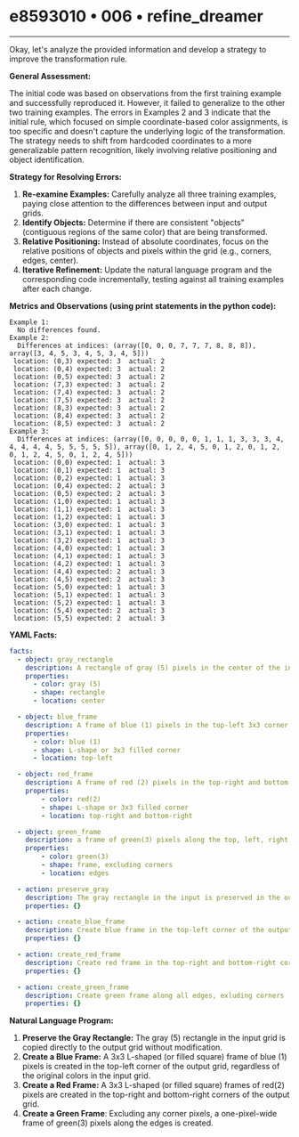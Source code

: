 # e8593010 • 006 • refine_dreamer

---
Okay, let's analyze the provided information and develop a strategy to improve the transformation rule.

**General Assessment:**

The initial code was based on observations from the first training example and successfully reproduced it. However, it failed to generalize to the other two training examples. The errors in Examples 2 and 3 indicate that the initial rule, which focused on simple coordinate-based color assignments, is too specific and doesn't capture the underlying logic of the transformation. The strategy needs to shift from hardcoded coordinates to a more generalizable pattern recognition, likely involving relative positioning and object identification.

**Strategy for Resolving Errors:**

1.  **Re-examine Examples:** Carefully analyze all three training examples, paying close attention to the differences between input and output grids.
2.  **Identify Objects:** Determine if there are consistent "objects" (contiguous regions of the same color) that are being transformed.
3.  **Relative Positioning:** Instead of absolute coordinates, focus on the relative positions of objects and pixels within the grid (e.g., corners, edges, center).
4.  **Iterative Refinement:** Update the natural language program and the corresponding code incrementally, testing against all training examples after each change.

**Metrics and Observations (using print statements in the python code):**

```
Example 1:
  No differences found.
Example 2:
  Differences at indices: (array([0, 0, 0, 7, 7, 7, 8, 8, 8]), array([3, 4, 5, 3, 4, 5, 3, 4, 5]))
 location: (0,3) expected: 3  actual: 2
 location: (0,4) expected: 3  actual: 2
 location: (0,5) expected: 3  actual: 2
 location: (7,3) expected: 3  actual: 2
 location: (7,4) expected: 3  actual: 2
 location: (7,5) expected: 3  actual: 2
 location: (8,3) expected: 3  actual: 2
 location: (8,4) expected: 3  actual: 2
 location: (8,5) expected: 3  actual: 2
Example 3:
  Differences at indices: (array([0, 0, 0, 0, 0, 1, 1, 1, 3, 3, 3, 4, 4, 4, 4, 4, 5, 5, 5, 5, 5]), array([0, 1, 2, 4, 5, 0, 1, 2, 0, 1, 2, 0, 1, 2, 4, 5, 0, 1, 2, 4, 5]))
 location: (0,0) expected: 1  actual: 3
 location: (0,1) expected: 1  actual: 3
 location: (0,2) expected: 1  actual: 3
 location: (0,4) expected: 2  actual: 3
 location: (0,5) expected: 2  actual: 3
 location: (1,0) expected: 1  actual: 3
 location: (1,1) expected: 1  actual: 3
 location: (1,2) expected: 1  actual: 3
 location: (3,0) expected: 1  actual: 3
 location: (3,1) expected: 1  actual: 3
 location: (3,2) expected: 1  actual: 3
 location: (4,0) expected: 1  actual: 3
 location: (4,1) expected: 1  actual: 3
 location: (4,2) expected: 1  actual: 3
 location: (4,4) expected: 2  actual: 3
 location: (4,5) expected: 2  actual: 3
 location: (5,0) expected: 1  actual: 3
 location: (5,1) expected: 1  actual: 3
 location: (5,2) expected: 1  actual: 3
 location: (5,4) expected: 2  actual: 3
 location: (5,5) expected: 2  actual: 3
```

**YAML Facts:**

```yaml
facts:
  - object: gray_rectangle
    description: A rectangle of gray (5) pixels in the center of the input grid.
    properties:
      - color: gray (5)
      - shape: rectangle
      - location: center

  - object: blue_frame
    description: A frame of blue (1) pixels in the top-left 3x3 corner of the output.
    properties:
      - color: blue (1)
      - shape: L-shape or 3x3 filled corner
      - location: top-left

  - object: red_frame
    description: A frame of red (2) pixels in the top-right and bottom-right 3x3 corner of the output.
    properties:
        - color: red(2)
        - shape: L-shape or 3x3 filled corner
        - location: top-right and bottom-right

  - object: green_frame
    description: a frame of green(3) pixels along the top, left, right, and bottom edges.
    properties:
        - color: green(3)
        - shape: frame, excluding corners
        - location: edges

  - action: preserve_gray
    description: The gray rectangle in the input is preserved in the output.
    properties: {}

  - action: create_blue_frame
    description: Create blue frame in the top-left corner of the output.
    properties: {}

  - action: create_red_frame
    description: Create red frame in the top-right and bottom-right corner of the output
    properties: {}

  - action: create_green_frame
    description: Create green frame along all edges, exluding corners
    properties: {}
```

**Natural Language Program:**

1.  **Preserve the Gray Rectangle:** The gray (5) rectangle in the input grid is copied directly to the output grid without modification.
2.  **Create a Blue Frame:** A 3x3 L-shaped (or filled square) frame of blue (1) pixels is created in the top-left corner of the output grid, regardless of the original colors in the input grid.
3.  **Create a Red Frame:** A 3x3 L-shaped (or filled square) frames of red(2) pixels are created in the top-right and bottom-right corners of the output grid.
4.  **Create a Green Frame**: Excluding any corner pixels, a one-pixel-wide frame of green(3) pixels along the edges is created.



